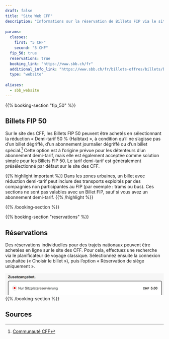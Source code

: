 ```yaml
---
draft: false
title: "Site Web CFF"
description: "Informations sur la réservation de Billets FIP via le site web des CFF."

params:
  classes:
    first: "5 CHF"
    second: "5 CHF"
  fip_50: true
  reservations: true
  booking_link: "https://www.sbb.ch/fr"
  additional_info_link: "https://www.sbb.ch/fr/billets-offres/billets/billet-parcours-suisse/reservation-de-places.html"
  type: "website"

aliases:
  - sbb_website
---
```


{{% booking-section "fip_50" %}}

## Billets FIP 50

Sur le site des CFF, les Billets FIP 50 peuvent être achetés en sélectionnant la réduction « Demi-tarif 50 % (Halbtax) », à condition qu’il ne s’agisse pas d’un billet dégriffé, d’un abonnement journalier dégriffé ou d’un billet spécial.[^1] Cette option est à l’origine prévue pour les détenteurs d’un abonnement demi-tarif, mais elle est également acceptée comme solution simple pour les Billets FIP 50. Le tarif demi-tarif est généralement présélectionné par défaut sur le site des CFF.

{{% highlight important %}}
Dans les zones urbaines, un billet avec réduction demi-tarif peut inclure des transports exploités par des compagnies non participantes au FIP (par exemple : trams ou bus). Ces sections ne sont pas valables avec un Billet FIP, sauf si vous avez un abonnement demi-tarif.
{{% /highlight %}}

{{% /booking-section %}}

{{% booking-section "reservations" %}}

## Réservations

Des réservations individuelles pour des trajets nationaux peuvent être achetées en ligne sur le site des CFF. Pour cela, effectuez une recherche via le planificateur de voyage classique. Sélectionnez ensuite la connexion souhaitée (« Choisir le billet »), puis l’option « Réservation de siège uniquement ».

![Réserver une place CFF](sbb_reservation.webp)
{{% /booking-section %}}

## Sources

[^1]: [Communauté CFF](https://community.sbb.ch/d/2251-kann-man-als-fip-beg%C3%BCnstigter-tickets-weiterhin-online-mittels-halbtax-kaufen)
